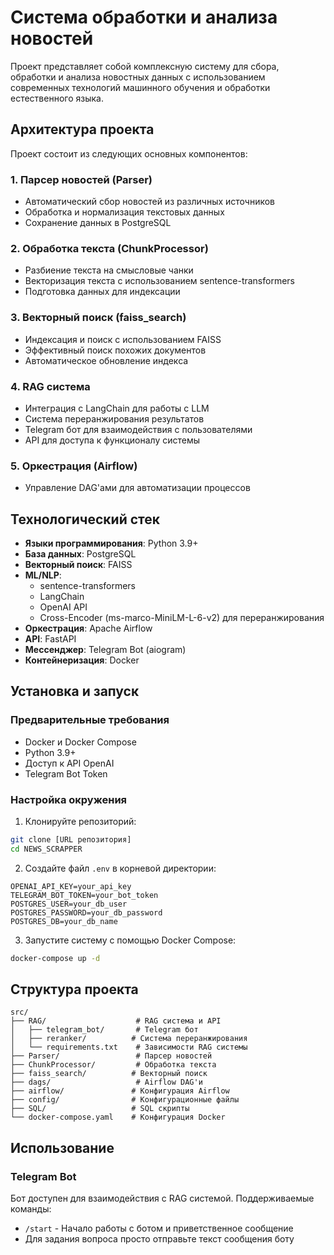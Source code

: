 # Система обработки и анализа новостей

Проект представляет собой комплексную систему для сбора, обработки и анализа новостных данных с использованием современных технологий машинного обучения и обработки естественного языка.

## Архитектура проекта

Проект состоит из следующих основных компонентов:

### 1. Парсер новостей (Parser)
- Автоматический сбор новостей из различных источников
- Обработка и нормализация текстовых данных
- Сохранение данных в PostgreSQL

### 2. Обработка текста (ChunkProcessor)
- Разбиение текста на смысловые чанки
- Векторизация текста с использованием sentence-transformers
- Подготовка данных для индексации

### 3. Векторный поиск (faiss_search)
- Индексация и поиск с использованием FAISS
- Эффективный поиск похожих документов
- Автоматическое обновление индекса

### 4. RAG система
- Интеграция с LangChain для работы с LLM
- Система переранжирования результатов
- Telegram бот для взаимодействия с пользователями
- API для доступа к функционалу системы

### 5. Оркестрация (Airflow)
- Управление DAG'ами для автоматизации процессов

## Технологический стек

- **Языки программирования**: Python 3.9+
- **База данных**: PostgreSQL
- **Векторный поиск**: FAISS
- **ML/NLP**: 
  - sentence-transformers
  - LangChain
  - OpenAI API
  - Cross-Encoder (ms-marco-MiniLM-L-6-v2) для переранжирования
- **Оркестрация**: Apache Airflow
- **API**: FastAPI
- **Мессенджер**: Telegram Bot (aiogram)
- **Контейнеризация**: Docker

## Установка и запуск

### Предварительные требования
- Docker и Docker Compose
- Python 3.9+
- Доступ к API OpenAI
- Telegram Bot Token

### Настройка окружения

1. Клонируйте репозиторий:
```bash
git clone [URL репозитория]
cd NEWS_SCRAPPER
```

2. Создайте файл `.env` в корневой директории:
```env
OPENAI_API_KEY=your_api_key
TELEGRAM_BOT_TOKEN=your_bot_token
POSTGRES_USER=your_db_user
POSTGRES_PASSWORD=your_db_password
POSTGRES_DB=your_db_name
```

3. Запустите систему с помощью Docker Compose:
```bash
docker-compose up -d
```

## Структура проекта

```
src/
├── RAG/                    # RAG система и API
│   ├── telegram_bot/       # Telegram бот
│   ├── reranker/          # Система переранжирования
│   └── requirements.txt    # Зависимости RAG системы
├── Parser/                 # Парсер новостей
├── ChunkProcessor/         # Обработка текста
├── faiss_search/          # Векторный поиск
├── dags/                   # Airflow DAG'и
├── airflow/               # Конфигурация Airflow
├── config/                # Конфигурационные файлы
├── SQL/                   # SQL скрипты
└── docker-compose.yaml    # Конфигурация Docker
```

## Использование

### Telegram Bot
Бот доступен для взаимодействия с RAG системой. Поддерживаемые команды:
- `/start` - Начало работы с ботом и приветственное сообщение
- Для задания вопроса просто отправьте текст сообщения боту

